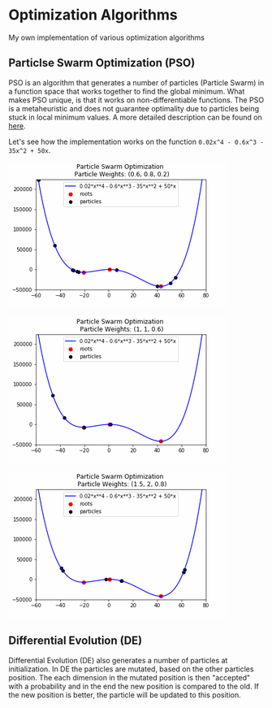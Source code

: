 # Optimization Algorithms
My own implementation of various optimization algorithms

## Particlse Swarm Optimization (PSO)
PSO is an algorithm that generates a number of particles (Particle Swarm) in a function space that works together to find the global minimum. 
What makes PSO unique, is that it works on non-differentiable functions. The PSO is a metaheuristic and does not guarantee optimality due to particles being stuck in local minimum values.
A more detailed description can be found on [here](https://en.wikipedia.org/wiki/Particle_swarm_optimization).

Let's see how the implementation works on the function ```0.02x^4 - 0.6x^3 - 35x^2 + 50x```. 

![](PSO2.gif)

![](PSO3.gif)

![](PSO.gif)

## Differential Evolution (DE)
Differential Evolution (DE) also generates a number of particles at initialization. In DE the particles are mutated, based on the other particles position. The each dimension in the mutated position is then "accepted" with a probability and in the end the new position is compared to the old. If the new position is better, the particle will be updated to this position.




















